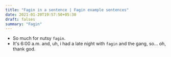 ```yaml
---
title: "Fagin in a sentence | Fagin example sentences"
date: 2021-01-20T19:57:50+05:30
draft: falses
summary: "Fagin"
---
```

- So much for nutsy `fagin`.
- It's 6:00 a.m. and, uh, i had a late night with `fagin` and the gang, so... oh, thank god.
                 
